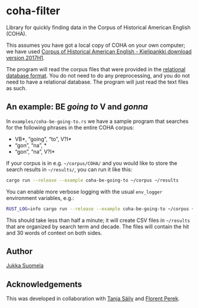 # coha-filter

Library for quickly finding data in the Corpus of Historical American English (COHA).

This assumes you have got a local copy of COHA on your own computer; we have used [Corpus of Historical American English - Kielipankki download version 2017H1](http://urn.fi/urn:nbn:fi:lb-2017061926).

The program will read the corpus files that were provided in the [relational database format](https://www.corpusdata.org/database.asp). You do not need to do any preprocessing, and you do not need to have a relational database. The program will just read the text files as such.

## An example: BE *going to* V and *gonna*

In `examples/coha-be-going-to.rs` we have a sample program that searches for the following phrases in the entire COHA corpus:

- VB*, “going”, “to”, V?I*
- “gon”, “na”, *
- “gon”, “na”, V?I*

If your corpus is in e.g. `~/corpus/COHA/` and you would like to store the search results in `~/results/`, you can run it like this:

```sh
cargo run --release --example coha-be-going-to ~/corpus ~/results
```

You can enable more verbose logging with the usual `env_logger` environment variables, e.g.:

```sh
RUST_LOG=info cargo run --release --example coha-be-going-to ~/corpus ~/results
```

This should take less than half a minute; it will create CSV files in `~/results` that are organized by search term and decade. The files will contain the hit and 30 words of context on both sides.

## Author

[Jukka Suomela](https://jukkasuomela.fi)

## Acknowledgements

This was developed in collaboration with [Tanja Säily](https://tanjasaily.fi) and [Florent Perek](http://www.fperek.net).
